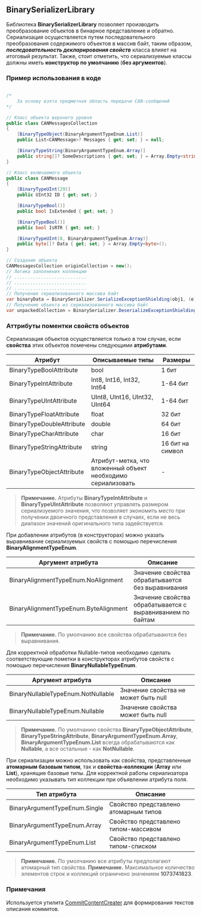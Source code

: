 ## BinarySerializerLibrary
Библиотека **BinarySerializerLibrary** позволяет производить преобразование объектов в бинарное представление и обратно. Сериализация осуществляется путем последовательного преобразования содержимого объектов в массив байт, таким образом, ***последовательность декларирования свойств*** класса влияет на итоговый результат. Также, стоит отметить, что сериализуемые классы должны иметь **конструктор по умолчанию** (**без аргументов**).

### Пример использования в коде

```C#

/*
    За основу взята предметная область передачи CAN-сообщений
*/

// Класс объекта верхнего уровня
public class CANMessagesCollection
{
    [BinaryTypeObject(BinaryArgumentTypeEnum.List)]
    public List<CANMessage>? Messages { get; set; } = null;

    [BinaryTypeString(BinaryArgumentTypeEnum.Array)]
    public string[]? SomeDescriptions { get; set; } = Array.Empty<string>();
}

// Класс включаемого объекта
public class CANMessage
{
    [BinaryTypeUInt(29)]
    public UInt32 ID { get; set; }

    [BinaryTypeBool()]
    public bool IsExtended { get; set; }

    [BinaryTypeBool()]
    public bool IsRTR { get; set; }

    [BinaryTypeUInt(8, BinaryArgumentTypeEnum.Array)]
    public byte[]? Data { get; set; } = Array.Empty<byte>();
}

// Создание объекта
CANMessagesCollection originCollection = new();
// Логика заполнения коллекции
// ...........................
// ...........................
// ...........................
// Получение сериализованного массива байт
var binaryData = BinarySerializer.SerializeExceptionShielding(obj1, (e) => Console.WriteLine(e.Message));
// Получение объекта из сериализованного массива байт
var unpackedCollection = BinarySerializer.DeserializeExceptionShielding<CANMessagesCollection>(binaryData, (e) => Console.WriteLine(e.Message));

```

### Аттрибуты поментки свойств объектов

Сериализация объектов осуществляется только в том случае, если **свойства** этих объектов помечены следующими **атрибутами**.

|Атрибут|Описываемые типы|Размеры|
|--------|----------------|-------|
|BinaryTypeBoolAttribute|bool|1 бит|
|BinaryTypeIntAttribute|Int8, Int16, Int32, Int64|1-64 бит|
|BinaryTypeUIntAttribute|UInt8, UInt16, UInt32, UInt64|1-64 бит|
|BinaryTypeFloatAttribute|float|32 бит|
|BinaryTypeDoubleAttribute|double|64 бит|
|BinaryTypeCharAttribute|char|16 бит|
|BinaryTypeStringAttribute|string|16 бит на символ|
|BinaryTypeObjectAttribute|Атрибут-метка, что вложенный объект необходимо сериализовать|-|

> **Примечание.** Атрибуты **BinaryTypeIntAttribute** и **BinaryTypeUIntAttribute** позволяют управлять размером сериализуемого значения, что позволяет экономить место при получении двоичного представления в случаях, если не весь диапазон значений оригинального типа задействуется.

При добавлении атрибутов (в конструкторах) можно указать выравнивание сериализуемых свойств с помощью перечисления **BinaryAlignmentTypeEnum**.

|Аргумент атрибута|Описание|
|------------|--------|
|BinaryAlignmentTypeEnum.NoAlignment|Значение свойства обрабатывается без выравнивания|
|BinaryAlignmentTypeEnum.ByteAlignment|Значение свойства обрабатывается с выравниванием по байтам|


> **Примечание.** По умолчанию все свойства обрабатываются без выравнивания.

Для корректной обработки Nullable-типов необходимо сделать соответствующие пометки в конструкторах атрибутов свойств с помощью перечисления **BinaryNullableTypeEnum**.

|Аргумент атрибута|Описание|
|------------|--------|
|BinaryNullableTypeEnum.NotNullable|Значение свойства не может быть null|
|BinaryNullableTypeEnum.Nullable|Значение свойства может быть null|

> **Примечание.** По умолчанию свойства **BinaryTypeObjectAttribute**, **BinaryTypeStringAttribute**, **BinaryArgumentTypeEnum.Array**, **BinaryArgumentTypeEnum.List** всегда обрабатываются как **Nullable**, а все остальные - как **NotNullable**.

При сериализации можно использовать как свойства, представленные **атомарным базовым типом**, так и **свойства-коллекции** (**Array** или **List**), хранящие базовые типы. Для корректной работы сериализатора необходимо указывать тип коллекции при объявлении атрибута поля.

|Тип атрибута|Описание|
|------------|--------|
|BinaryArgumentTypeEnum.Single|Свойство представлено атомарным типов|
|BinaryArgumentTypeEnum.Array|Свойство представлено типом-массивом|
|BinaryArgumentTypeEnum.List|Свойство представлено типом-списком|

> **Примечание.** По умолчанию все атрибуты предполагают атомарный тип свойства.
> **Примечание.** Максимальное количество элементов строк и коллекций ограничено значением **1073741823**.

### Примечания
Используется утилита [CommitContentCreater](https://github.com/DemiEljer/CommitContentCreater) для формирования текстов описания коммитов.
